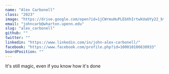 ```yaml
---
name: "Alex Carbonell"
class: "2023"
image: "https://drive.google.com/open?id=1jCWrmuHuPLEbXhIrtwkUaUYy22_btgRX"
email: "johncarb@wharton.upenn.edu"
slug: "alex_carbonell"
github: ""
twitter: ""
linkedin: "https://www.linkedin.com/in/john-alex-carbonell/"
facebook: "https://www.facebook.com/profile.php?id=100010186630933"
boardPosition: ""
---
```

It's still magic, even if you know how it's done